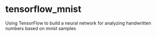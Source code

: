 # tensorflow_mnist
Using TensorFlow to build a neural network for analyzing handwritten numbers  based on mnist samples
